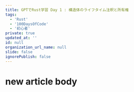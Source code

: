 ```yaml
---
title: GPTでRust学習 Day 1 : 構造体のライフタイム注釈と所有権
tags:
  - 'Rust'
  - '100DaysOfCode'
  - '初心者'
private: true
updated_at: ''
id: null
organization_url_name: null
slide: false
ignorePublish: false
---
```

# new article body
